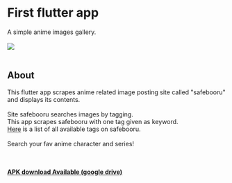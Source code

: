 # First flutter app

A simple anime images gallery.
</br></br><img src="https://raw.githubusercontent.com/Sessho-maru/flutter/master/demo_.gif"/></br></br>

## About

This flutter app scrapes anime related image posting site called "safebooru" and displays its contents.</br></br>
Site safebooru searches images by tagging.</br>
This app scrapes safebooru with one tag given as keyword.</br>
[Here](https://safebooru.org/index.php?page=tags&s=list) is a list of all available tags on safebooru.</br></br>
Search your fav anime character and series!

</br></br>
[**APK download Available (google drive)**](https://drive.google.com/file/d/1JTC0O6jMtPsFhVUgmiQVItVyI8n7XXeR/view?usp=sharing)